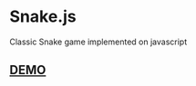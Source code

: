 # Snake.js
Classic Snake game implemented on javascript

## [DEMO](https://frentsel.github.io/snake.js/)
